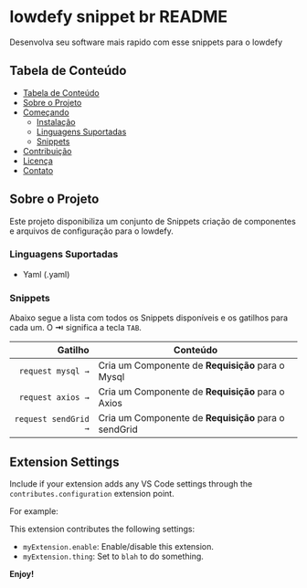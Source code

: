 # lowdefy snippet br README

Desenvolva seu software mais rapido com esse snippets para o lowdefy

## Tabela de Conteúdo

- [Tabela de Conteúdo](#tabela-de-conte%C3%BAdo)
- [Sobre o Projeto](#sobre-o-projeto)
- [Começando](#come%C3%A7ando)
  - [Instalação](#instala%C3%A7%C3%A3o)
  - [Linguagens Suportadas](#linguagens-suportadas)
  - [Snippets](#snippets)
- [Contribuição](#contribui%C3%A7%C3%A3o)
- [Licença](#licen%C3%A7a)
- [Contato](#contato)


## Sobre o Projeto

Este projeto disponibiliza um conjunto de Snippets criação de componentes e arquivos de configuração para o lowdefy.

### Linguagens Suportadas
- Yaml (.yaml)

### Snippets

Abaixo segue a lista com todos os Snippets disponíveis e os gatilhos para cada um. O **⇥** significa a tecla `TAB`.

|                    Gatilho | Conteúdo                                                                      |
| -------------------------: | ----------------------------------------------------------------------------- |
|                    `request mysql →` | Cria um Componente de  **Requisição** para o Mysql                                             |
|           `request axios →` | Cria um Componente de  **Requisição** para o Axios                      |
|           `request sendGrid →` | Cria um Componente de  **Requisição** para o sendGrid                      |


## Extension Settings

Include if your extension adds any VS Code settings through the `contributes.configuration` extension point.

For example:

This extension contributes the following settings:

* `myExtension.enable`: Enable/disable this extension.
* `myExtension.thing`: Set to `blah` to do something.

**Enjoy!**
